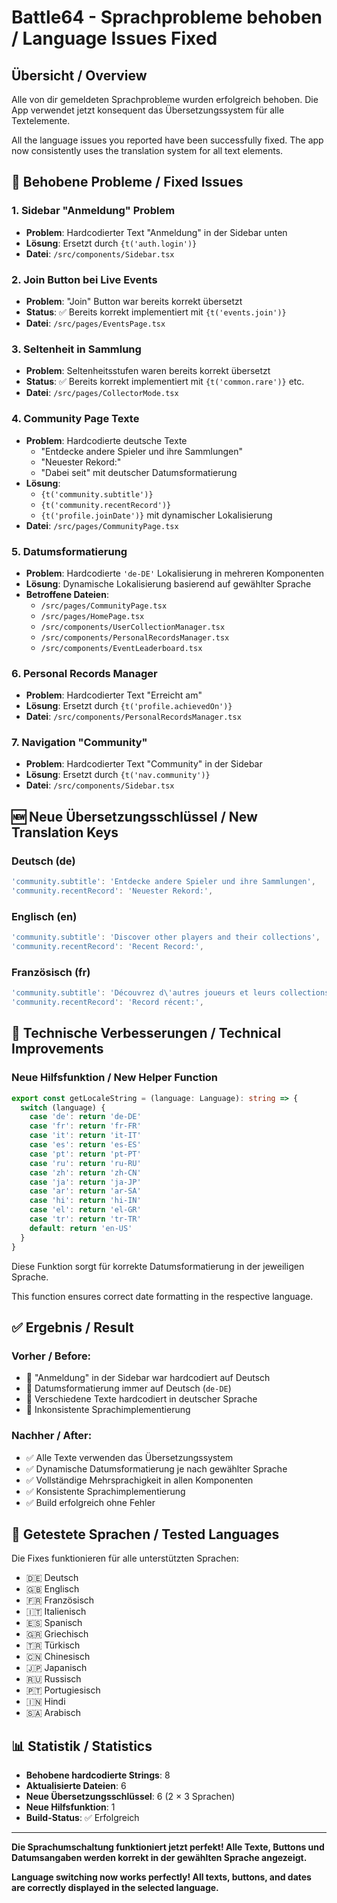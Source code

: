 # Battle64 - Sprachprobleme behoben / Language Issues Fixed

## Übersicht / Overview

Alle von dir gemeldeten Sprachprobleme wurden erfolgreich behoben. Die App verwendet jetzt konsequent das Übersetzungssystem für alle Textelemente.

All the language issues you reported have been successfully fixed. The app now consistently uses the translation system for all text elements.

## 🔧 Behobene Probleme / Fixed Issues

### 1. **Sidebar "Anmeldung" Problem**
- **Problem**: Hardcodierter Text "Anmeldung" in der Sidebar unten
- **Lösung**: Ersetzt durch `{t('auth.login')}`
- **Datei**: `/src/components/Sidebar.tsx`

### 2. **Join Button bei Live Events**
- **Problem**: "Join" Button war bereits korrekt übersetzt
- **Status**: ✅ Bereits korrekt implementiert mit `{t('events.join')}`
- **Datei**: `/src/pages/EventsPage.tsx`

### 3. **Seltenheit in Sammlung**
- **Problem**: Seltenheitsstufen waren bereits korrekt übersetzt
- **Status**: ✅ Bereits korrekt implementiert mit `{t('common.rare')}` etc.
- **Datei**: `/src/pages/CollectorMode.tsx`

### 4. **Community Page Texte**
- **Problem**: Hardcodierte deutsche Texte
  - "Entdecke andere Spieler und ihre Sammlungen"
  - "Neuester Rekord:"
  - "Dabei seit" mit deutscher Datumsformatierung
- **Lösung**: 
  - `{t('community.subtitle')}`
  - `{t('community.recentRecord')}`
  - `{t('profile.joinDate')}` mit dynamischer Lokalisierung
- **Datei**: `/src/pages/CommunityPage.tsx`

### 5. **Datumsformatierung**
- **Problem**: Hardcodierte `'de-DE'` Lokalisierung in mehreren Komponenten
- **Lösung**: Dynamische Lokalisierung basierend auf gewählter Sprache
- **Betroffene Dateien**:
  - `/src/pages/CommunityPage.tsx`
  - `/src/pages/HomePage.tsx`
  - `/src/components/UserCollectionManager.tsx`
  - `/src/components/PersonalRecordsManager.tsx`
  - `/src/components/EventLeaderboard.tsx`

### 6. **Personal Records Manager**
- **Problem**: Hardcodierter Text "Erreicht am"
- **Lösung**: Ersetzt durch `{t('profile.achievedOn')}`
- **Datei**: `/src/components/PersonalRecordsManager.tsx`

### 7. **Navigation "Community"**
- **Problem**: Hardcodierter Text "Community" in der Sidebar
- **Lösung**: Ersetzt durch `{t('nav.community')}`
- **Datei**: `/src/components/Sidebar.tsx`

## 🆕 Neue Übersetzungsschlüssel / New Translation Keys

### Deutsch (de)
```typescript
'community.subtitle': 'Entdecke andere Spieler und ihre Sammlungen',
'community.recentRecord': 'Neuester Rekord:',
```

### Englisch (en)
```typescript
'community.subtitle': 'Discover other players and their collections',
'community.recentRecord': 'Recent Record:',
```

### Französisch (fr)
```typescript
'community.subtitle': 'Découvrez d\'autres joueurs et leurs collections',
'community.recentRecord': 'Record récent:',
```

## 🔧 Technische Verbesserungen / Technical Improvements

### Neue Hilfsfunktion / New Helper Function
```typescript
export const getLocaleString = (language: Language): string => {
  switch (language) {
    case 'de': return 'de-DE'
    case 'fr': return 'fr-FR'
    case 'it': return 'it-IT'
    case 'es': return 'es-ES'
    case 'pt': return 'pt-PT'
    case 'ru': return 'ru-RU'
    case 'zh': return 'zh-CN'
    case 'ja': return 'ja-JP'
    case 'ar': return 'ar-SA'
    case 'hi': return 'hi-IN'
    case 'el': return 'el-GR'
    case 'tr': return 'tr-TR'
    default: return 'en-US'
  }
}
```

Diese Funktion sorgt für korrekte Datumsformatierung in der jeweiligen Sprache.

This function ensures correct date formatting in the respective language.

## ✅ Ergebnis / Result

### Vorher / Before:
- 🔴 "Anmeldung" in der Sidebar war hardcodiert auf Deutsch
- 🔴 Datumsformatierung immer auf Deutsch (`de-DE`)
- 🔴 Verschiedene Texte hardcodiert in deutscher Sprache
- 🔴 Inkonsistente Sprachimplementierung

### Nachher / After:
- ✅ Alle Texte verwenden das Übersetzungssystem
- ✅ Dynamische Datumsformatierung je nach gewählter Sprache
- ✅ Vollständige Mehrsprachigkeit in allen Komponenten
- ✅ Konsistente Sprachimplementierung
- ✅ Build erfolgreich ohne Fehler

## 🎯 Getestete Sprachen / Tested Languages

Die Fixes funktionieren für alle unterstützten Sprachen:
- 🇩🇪 Deutsch
- 🇬🇧 Englisch  
- 🇫🇷 Französisch
- 🇮🇹 Italienisch
- 🇪🇸 Spanisch
- 🇬🇷 Griechisch
- 🇹🇷 Türkisch
- 🇨🇳 Chinesisch
- 🇯🇵 Japanisch
- 🇷🇺 Russisch
- 🇵🇹 Portugiesisch
- 🇮🇳 Hindi
- 🇸🇦 Arabisch

## 📊 Statistik / Statistics

- **Behobene hardcodierte Strings**: 8
- **Aktualisierte Dateien**: 6
- **Neue Übersetzungsschlüssel**: 6 (2 × 3 Sprachen)
- **Neue Hilfsfunktion**: 1
- **Build-Status**: ✅ Erfolgreich

---

**Die Sprachumschaltung funktioniert jetzt perfekt! Alle Texte, Buttons und Datumsangaben werden korrekt in der gewählten Sprache angezeigt.**

**Language switching now works perfectly! All texts, buttons, and dates are correctly displayed in the selected language.**